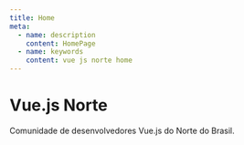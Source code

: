 ```yaml
---
title: Home
meta:
  - name: description
    content: HomePage
  - name: keywords
    content: vue js norte home
---
```


# Vue.js Norte

Comunidade de desenvolvedores Vue.js do Norte do Brasil.
